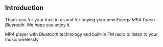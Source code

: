 ## Introduction 

Thank you for your trust in us and for buying your new *Energy MP4 Touch Bluetooth*. We hope you enjoy it.

MP4 player with Bluetooth technology and built-in FM radio to listen to your music wirelessly. 
